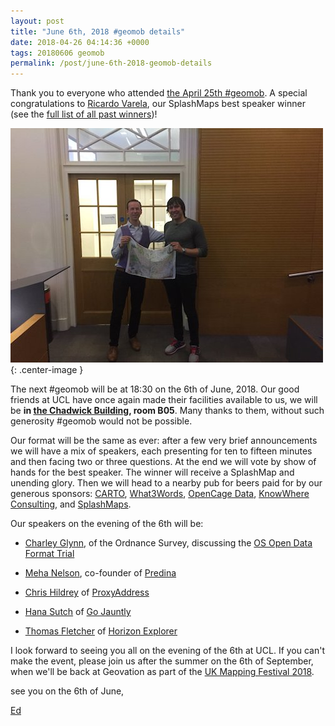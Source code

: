 ```yaml
--- 
layout: post
title: "June 6th, 2018 #geomob details"
date: 2018-04-26 04:14:36 +0000
tags: 20180606 geomob
permalink: /post/june-6th-2018-geomob-details
---
```


Thank you to everyone who attended [the April 25th #geomob](/post/april-25th-geomob-details). A special congratulations to [Ricardo Varela](https://twitter.com/phobeo), our SplashMaps best speaker winner (see the [full list of all past winners](http://geomobldn.org/past-speakers))!

![image](/images/ricardo-201804.jpg){: .center-image }

The next #geomob will be at 18:30 on the 6th of June, 2018. Our good friends 
at UCL have once again made their facilities available to us, we will be 
**in [the Chadwick Building](https://www.ucl.ac.uk/maps/chadwick-building), room B05**. Many thanks to them, without such generosity #geomob would not be possible.

Our format will be the same as ever: after a few very brief announcements we will have a mix of speakers, each presenting for ten to fifteen minutes and then facing two or three questions. At the end we will vote by show of hands for the best speaker. The winner will receive a SplashMap and unending glory. Then we will head to a nearby pub for beers paid for by our generous sponsors: [CARTO](https://carto.com), [What3Words](http://what3words.com/), [OpenCage Data](https://geocoder.opencagedata.com/), [KnowWhere Consulting](https://knowwhereconsulting.co.uk/), and [SplashMaps](http://www.splash-maps.com/).

Our speakers on the evening of the 6th will be:

* [Charley Glynn](https://twitter.com/charley_glynn), of the Ordnance Survey, discussing the [OS Open Data Format Trial](http://data-format-trial-osonline.opendata.arcgis.com/)

* [Meha Nelson](https://www.linkedin.com/in/meha-nelson-5a0b7a27/), co-founder of [Predina](https://predina.com)

* [Chris Hildrey](http://cargocollective.com/chrishildrey) of [ProxyAddress](http://www.proxyaddress.co.uk/)

* [Hana Sutch](https://twitter.com/SutchFun) of [Go Jauntly](https://www.gojauntly.com/) 

* [Thomas Fletcher](https://twitter.com/thomasfletcher) of [Horizon Explorer](http://horizon-explorer.com)

I look forward to seeing you all on the evening of the 6th at UCL. If you can't
make the event, please join us after the summer on the 6th of September, when 
we'll be back at Geovation as part of the [UK Mapping Festival 2018](http://events.verisk.com/events/uk-mapping-festival-2018/event-summary-67f99cfd6a43404383d2a00346b708e1.aspx). 

see you on the 6th of June,

[Ed](https://twitter.com/freyfogle)